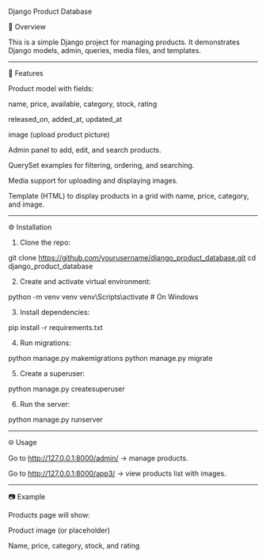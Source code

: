 Django Product Database

📌 Overview

This is a simple Django project for managing products.
It demonstrates Django models, admin, queries, media files, and templates.


---

🚀 Features

Product model with fields:

name, price, available, category, stock, rating

released_on, added_at, updated_at

image (upload product picture)


Admin panel to add, edit, and search products.

QuerySet examples for filtering, ordering, and searching.

Media support for uploading and displaying images.

Template (HTML) to display products in a grid with name, price, category, and image.



---

⚙ Installation

1. Clone the repo:

git clone https://github.com/yourusername/django_product_database.git
cd django_product_database


2. Create and activate virtual environment:

python -m venv venv
venv\Scripts\activate   # On Windows


3. Install dependencies:

pip install -r requirements.txt


4. Run migrations:

python manage.py makemigrations
python manage.py migrate


5. Create a superuser:

python manage.py createsuperuser


6. Run the server:

python manage.py runserver




---

🌐 Usage

Go to http://127.0.0.1:8000/admin/ → manage products.

Go to http://127.0.0.1:8000/app3/ → view products list with images.



---

📷 Example

Products page will show:

Product image (or placeholder)

Name, price, category, stock, and rating
